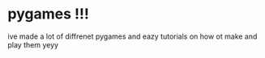 # pygames !!! 

ive made a lot of diffrenet pygames and eazy tutorials on how ot make and play them yeyy



